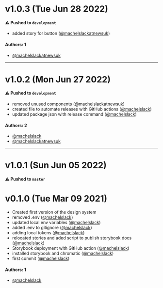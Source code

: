 # v1.0.3 (Tue Jun 28 2022)

#### ⚠️ Pushed to `development`

- added story for button ([@machelslackatnewsuk](https://github.com/machelslackatnewsuk))

#### Authors: 1

- [@machelslackatnewsuk](https://github.com/machelslackatnewsuk)

---

# v1.0.2 (Mon Jun 27 2022)

#### ⚠️ Pushed to `development`

- removed unused components ([@machelslackatnewsuk](https://github.com/machelslackatnewsuk))
- created file to automate releases with GitHub actions ([@machelslack](https://github.com/machelslack))
- updated package json with release command ([@machelslack](https://github.com/machelslack))

#### Authors: 2

- [@machelslack](https://github.com/machelslack)
- [@machelslackatnewsuk](https://github.com/machelslackatnewsuk)

---

# v1.0.1 (Sun Jun 05 2022)

#### ⚠️ Pushed to `master`

# v0.1.0 (Tue Mar 09 2021)

- Created first version of the design system
- removed .env ([@machelslack](https://github.com/machelslack))
- updated local env variables ([@machelslack](https://github.com/machelslack))
- added .env to gitignore ([@machelslack](https://github.com/machelslack))
- adding local tokens ([@machelslack](https://github.com/machelslack))
- relocated stories and aded script to publish storybook docs ([@machelslack](https://github.com/machelslack))
- Storybook deployment with GitHub action ([@machelslack](https://github.com/machelslack))
- installed storybook and chromatic ([@machelslack](https://github.com/machelslack))
- first commit ([@machelslack](https://github.com/machelslack))

#### Authors: 1

- [@machelslack](https://github.com/machelslack)
